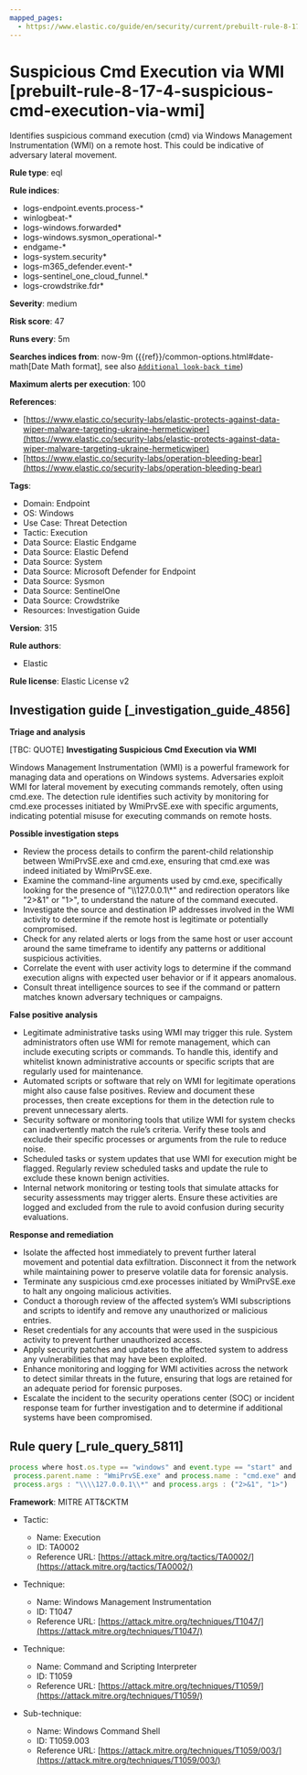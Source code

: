 ```yaml
---
mapped_pages:
  - https://www.elastic.co/guide/en/security/current/prebuilt-rule-8-17-4-suspicious-cmd-execution-via-wmi.html
---
```


# Suspicious Cmd Execution via WMI [prebuilt-rule-8-17-4-suspicious-cmd-execution-via-wmi]

Identifies suspicious command execution (cmd) via Windows Management Instrumentation (WMI) on a remote host. This could be indicative of adversary lateral movement.

**Rule type**: eql

**Rule indices**:

* logs-endpoint.events.process-*
* winlogbeat-*
* logs-windows.forwarded*
* logs-windows.sysmon_operational-*
* endgame-*
* logs-system.security*
* logs-m365_defender.event-*
* logs-sentinel_one_cloud_funnel.*
* logs-crowdstrike.fdr*

**Severity**: medium

**Risk score**: 47

**Runs every**: 5m

**Searches indices from**: now-9m ({{ref}}/common-options.html#date-math[Date Math format], see also [`Additional look-back time`](docs-content://solutions/security/detect-and-alert/create-detection-rule.md#rule-schedule))

**Maximum alerts per execution**: 100

**References**:

* [https://www.elastic.co/security-labs/elastic-protects-against-data-wiper-malware-targeting-ukraine-hermeticwiper](https://www.elastic.co/security-labs/elastic-protects-against-data-wiper-malware-targeting-ukraine-hermeticwiper)
* [https://www.elastic.co/security-labs/operation-bleeding-bear](https://www.elastic.co/security-labs/operation-bleeding-bear)

**Tags**:

* Domain: Endpoint
* OS: Windows
* Use Case: Threat Detection
* Tactic: Execution
* Data Source: Elastic Endgame
* Data Source: Elastic Defend
* Data Source: System
* Data Source: Microsoft Defender for Endpoint
* Data Source: Sysmon
* Data Source: SentinelOne
* Data Source: Crowdstrike
* Resources: Investigation Guide

**Version**: 315

**Rule authors**:

* Elastic

**Rule license**: Elastic License v2

## Investigation guide [_investigation_guide_4856]

**Triage and analysis**

[TBC: QUOTE]
**Investigating Suspicious Cmd Execution via WMI**

Windows Management Instrumentation (WMI) is a powerful framework for managing data and operations on Windows systems. Adversaries exploit WMI for lateral movement by executing commands remotely, often using cmd.exe. The detection rule identifies such activity by monitoring for cmd.exe processes initiated by WmiPrvSE.exe with specific arguments, indicating potential misuse for executing commands on remote hosts.

**Possible investigation steps**

* Review the process details to confirm the parent-child relationship between WmiPrvSE.exe and cmd.exe, ensuring that cmd.exe was indeed initiated by WmiPrvSE.exe.
* Examine the command-line arguments used by cmd.exe, specifically looking for the presence of "\\\\127.0.0.1\\*" and redirection operators like "2>&1" or "1>", to understand the nature of the command executed.
* Investigate the source and destination IP addresses involved in the WMI activity to determine if the remote host is legitimate or potentially compromised.
* Check for any related alerts or logs from the same host or user account around the same timeframe to identify any patterns or additional suspicious activities.
* Correlate the event with user activity logs to determine if the command execution aligns with expected user behavior or if it appears anomalous.
* Consult threat intelligence sources to see if the command or pattern matches known adversary techniques or campaigns.

**False positive analysis**

* Legitimate administrative tasks using WMI may trigger this rule. System administrators often use WMI for remote management, which can include executing scripts or commands. To handle this, identify and whitelist known administrative accounts or specific scripts that are regularly used for maintenance.
* Automated scripts or software that rely on WMI for legitimate operations might also cause false positives. Review and document these processes, then create exceptions for them in the detection rule to prevent unnecessary alerts.
* Security software or monitoring tools that utilize WMI for system checks can inadvertently match the rule’s criteria. Verify these tools and exclude their specific processes or arguments from the rule to reduce noise.
* Scheduled tasks or system updates that use WMI for execution might be flagged. Regularly review scheduled tasks and update the rule to exclude these known benign activities.
* Internal network monitoring or testing tools that simulate attacks for security assessments may trigger alerts. Ensure these activities are logged and excluded from the rule to avoid confusion during security evaluations.

**Response and remediation**

* Isolate the affected host immediately to prevent further lateral movement and potential data exfiltration. Disconnect it from the network while maintaining power to preserve volatile data for forensic analysis.
* Terminate any suspicious cmd.exe processes initiated by WmiPrvSE.exe to halt any ongoing malicious activities.
* Conduct a thorough review of the affected system’s WMI subscriptions and scripts to identify and remove any unauthorized or malicious entries.
* Reset credentials for any accounts that were used in the suspicious activity to prevent further unauthorized access.
* Apply security patches and updates to the affected system to address any vulnerabilities that may have been exploited.
* Enhance monitoring and logging for WMI activities across the network to detect similar threats in the future, ensuring that logs are retained for an adequate period for forensic purposes.
* Escalate the incident to the security operations center (SOC) or incident response team for further investigation and to determine if additional systems have been compromised.


## Rule query [_rule_query_5811]

```js
process where host.os.type == "windows" and event.type == "start" and
 process.parent.name : "WmiPrvSE.exe" and process.name : "cmd.exe" and
 process.args : "\\\\127.0.0.1\\*" and process.args : ("2>&1", "1>")
```

**Framework**: MITRE ATT&CKTM

* Tactic:

    * Name: Execution
    * ID: TA0002
    * Reference URL: [https://attack.mitre.org/tactics/TA0002/](https://attack.mitre.org/tactics/TA0002/)

* Technique:

    * Name: Windows Management Instrumentation
    * ID: T1047
    * Reference URL: [https://attack.mitre.org/techniques/T1047/](https://attack.mitre.org/techniques/T1047/)

* Technique:

    * Name: Command and Scripting Interpreter
    * ID: T1059
    * Reference URL: [https://attack.mitre.org/techniques/T1059/](https://attack.mitre.org/techniques/T1059/)

* Sub-technique:

    * Name: Windows Command Shell
    * ID: T1059.003
    * Reference URL: [https://attack.mitre.org/techniques/T1059/003/](https://attack.mitre.org/techniques/T1059/003/)



